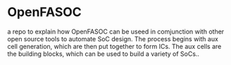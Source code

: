 # OpenFASOC
a repo to explain how OpenFASOC can be useed in comjunction with other open source tools to automate SoC design. The process begins with aux cell generation, which are then put together to form ICs. The aux cells are the building blocks, which can be used to build a variety of SoCs..
